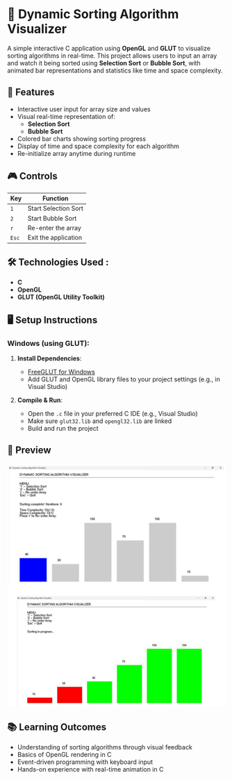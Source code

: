 # 🔢 Dynamic Sorting Algorithm Visualizer

A simple interactive C application using **OpenGL** and **GLUT** to visualize sorting algorithms in real-time. This project allows users to input an array and watch it being sorted using **Selection Sort** or **Bubble Sort**, with animated bar representations and statistics like time and space complexity.

## 🧠 Features

- Interactive user input for array size and values
- Visual real-time representation of:
  - **Selection Sort**
  - **Bubble Sort**
- Colored bar charts showing sorting progress
- Display of time and space complexity for each algorithm
- Re-initialize array anytime during runtime

## 🎮 Controls

| Key     | Function                     |
|--------|-------------------------------|
| `1`    | Start Selection Sort          |
| `2`    | Start Bubble Sort             |
| `r`    | Re-enter the array            |
| `Esc`  | Exit the application          |

## 🛠 Technologies Used :

- **C**
- **OpenGL**
- **GLUT (OpenGL Utility Toolkit)**

## 🖥 Setup Instructions

### Windows (using GLUT):

1. **Install Dependencies**:
   - [FreeGLUT for Windows](http://freeglut.sourceforge.net/)
   - Add GLUT and OpenGL library files to your project settings (e.g., in Visual Studio)

2. **Compile & Run**:
   - Open the `.c` file in your preferred C IDE (e.g., Visual Studio)
   - Make sure `glut32.lib` and `opengl32.lib` are linked
   - Build and run the project

## 📸 Preview

![Sorting Visualizer Screenshot of Bubble Sort](https://github.com/eshabalaji/AlgoView/blob/b7eae5e4193a28e58f70bb0c5ea331154829cfe4/Bubble%20Sort.png)

## 📚 Learning Outcomes

- Understanding of sorting algorithms through visual feedback
- Basics of OpenGL rendering in C
- Event-driven programming with keyboard input
- Hands-on experience with real-time animation in C


